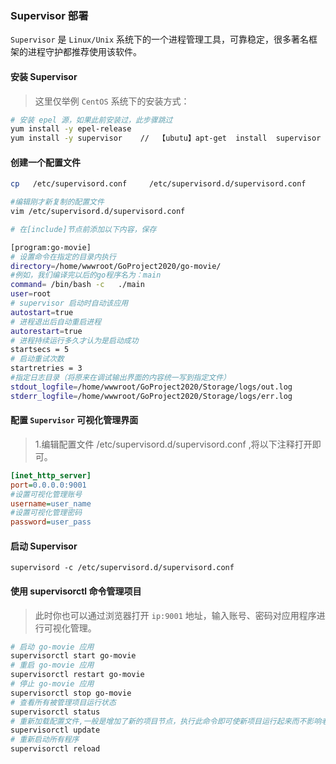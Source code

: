 ### Supervisor 部署

`Supervisor` 是 `Linux/Unix` 系统下的一个进程管理工具，可靠稳定，很多著名框架的进程守护都推荐使用该软件。  

#### 安装 Supervisor  
>   这里仅举例 `CentOS` 系统下的安装方式：

```bash
# 安装 epel 源，如果此前安装过，此步骤跳过
yum install -y epel-release
yum install -y supervisor    //  【ubutu】apt-get  install  supervisor  
```

####  创建一个配置文件  
```bash
cp   /etc/supervisord.conf     /etc/supervisord.d/supervisord.conf

#编辑刚才新复制的配置文件
vim /etc/supervisord.d/supervisord.conf 

# 在[include]节点前添加以下内容，保存

[program:go-movie]
# 设置命令在指定的目录内执行
directory=/home/wwwroot/GoProject2020/go-movie/
#例如，我们编译完以后的go程序名为：main 
command= /bin/bash -c   ./main  
user=root
# supervisor 启动时自动该应用
autostart=true
# 进程退出后自动重启进程
autorestart=true
# 进程持续运行多久才认为是启动成功
startsecs = 5
# 启动重试次数
startretries = 3
#指定日志目录（将原来在调试输出界面的内容统一写到指定文件）
stdout_logfile=/home/wwwroot/GoProject2020/Storage/logs/out.log
stderr_logfile=/home/wwwroot/GoProject2020/Storage/logs/err.log

```



####  配置 `Supervisor` 可视化管理界面 
>   1.编辑配置文件 /etc/supervisord.d/supervisord.conf ,将以下注释打开即可。  
```ini  
[inet_http_server]         
port=0.0.0.0:9001      
#设置可视化管理账号 
username=user_name           
#设置可视化管理密码
password=user_pass   
```


#### 启动 Supervisor  
```jsunicoderegexp
supervisord -c /etc/supervisord.d/supervisord.conf
```

####  使用 supervisorctl 命令管理项目
>   此时你也可以通过浏览器打开 `ip:9001` 地址，输入账号、密码对应用程序进行可视化管理。  
```bash
# 启动 go-movie 应用
supervisorctl start go-movie
# 重启 go-movie 应用
supervisorctl restart go-movie
# 停止 go-movie 应用
supervisorctl stop go-movie  
# 查看所有被管理项目运行状态
supervisorctl status
# 重新加载配置文件,一般是增加了新的项目节点，执行此命令即可使新项目运行起来而不影响老项目  
supervisorctl update
# 重新启动所有程序
supervisorctl reload
```
